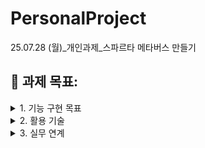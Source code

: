 # PersonalProject
25.07.28 (월)_개인과제_스파르타 메타버스 만들기

## 🙌 과제 목표:   
<details><summary>1. 기능 구현 목표
</summary>
  - **캐릭터 이동 및 상호작용 구현**
    - 2D 캐릭터를 자유롭게 이동하고, 특정 오브젝트와 상호작용
  - **맵 설계 및 인터랙션**
    - ZEP처럼 상호작용 가능한 맵과 영역을 구성
  - **미니 게임 실행 및 점수 시스템 개발**
    - 맵의 특정 위치에서 미니 게임을 실행하고 점수를 기록
</details>
      
<details><summary>2. 활용 기술
</summary>
- 앞서 배운 Unity의 핵심 기능을 활용하여 쉽게 구현 가능
    - **플래피버드**
        - Rigidbody2D와 중력 기반 점프 로직
    - **스택**
        - 오브젝트 생성 및 삭제 로직
    - **2D 탑다운 슈팅 게임**
        - Collider와 Trigger를 활용한 상호작용
    - **UI 시스템**
        - 점수 표시 및 저장
</details>        

<details><summary>3. 실무 연계
</summary>
- **가상 공간 설계와 UX**
    - 캐릭터와 상호작용을 구현하며 사용자 경험(UX)의 기초를 학습 
- **플랫폼 기반 게임 디자인**
    - ZEP처럼 다목적 맵과 미니 게임 시스템을 설계하는 경험 제공
</details>
